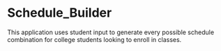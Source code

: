# Schedule_Builder
This application uses student input to generate every possible schedule combination for college students looking to enroll in classes.
